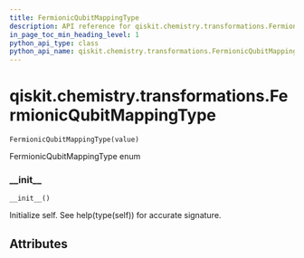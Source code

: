 ```yaml
---
title: FermionicQubitMappingType
description: API reference for qiskit.chemistry.transformations.FermionicQubitMappingType
in_page_toc_min_heading_level: 1
python_api_type: class
python_api_name: qiskit.chemistry.transformations.FermionicQubitMappingType
---
```


<span id="qiskit-chemistry-transformations-fermionicqubitmappingtype" />

# qiskit.chemistry.transformations.FermionicQubitMappingType

<span id="qiskit.chemistry.transformations.FermionicQubitMappingType" />

`FermionicQubitMappingType(value)`

FermionicQubitMappingType enum

### \_\_init\_\_

<span id="qiskit.chemistry.transformations.FermionicQubitMappingType.__init__" />

`__init__()`

Initialize self. See help(type(self)) for accurate signature.

## Attributes

